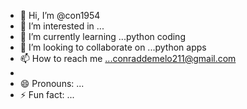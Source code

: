 - 👋 Hi, I’m @con1954
- 👀 I’m interested in ...
- 🌱 I’m currently learning ...python coding
- 💞️ I’m looking to collaborate on ...python apps
- 📫 How to reach me ...conraddemelo211@gmail.com
- 
- 😄 Pronouns: ...
- ⚡ Fun fact: ...

<!---
con1954/con1954 is a ✨ special ✨ repository because its `README.md` (this file) appears on your GitHub profile.
You can click the Preview link to take a look at your changes.
--->

